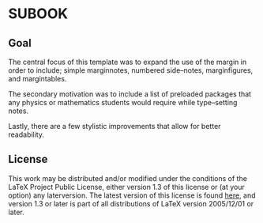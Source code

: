 <!-- Author : Dongsheng Deng & Liam Huang-->
<!-- Program Email: elegantlatex2e@gmail.com -->

# SUBOOK

## Goal
The central focus of this template was to expand the use of the margin in order to include; simple marginnotes, numbered side–notes, marginfigures, and margintables. 

The secondary motivation was to include a list of
preloaded packages that any physics or mathematics students would require while type–setting notes. 

Lastly, there are a few stylistic improvements that allow for better readability.

## License

This work may be distributed and/or modified under the conditions of the LaTeX
Project Public License, either version 1.3 of this license or (at your option) any laterversion. The latest version of this license is found [here](http://www.latex-project.org/lppl.txt), and version 1.3 or later is part of all distributions of LaTeX version 2005/12/01 or later.
